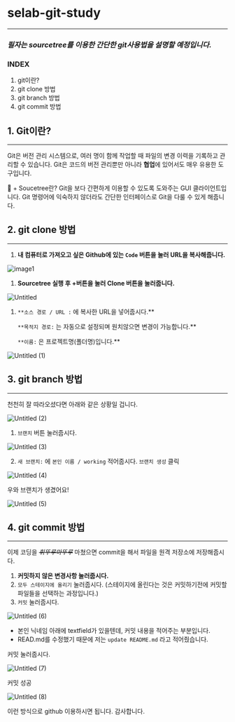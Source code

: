 # selab-git-study

---

### ***필자는 sourcetree를 이용한 간단한 git사용법을 설명할 예정입니다.***

### INDEX

1. git이란?
2. git clone 방법
3. git branch 방법 
4. git commit 방법

## 1. Git이란?

---

Git은 버전 관리 시스템으로, 여러 명이 함께 작업할 때 파일의 변경 이력을 기록하고 관리할 수 있습니다. Git은 코드의 버전 관리뿐만 아니라 **협업**에 있어서도 매우 유용한 도구입니다.

<aside>
🌲 + Soucetree란?
Git을 보다 간편하게 이용할 수 있도록 도와주는 GUI 클라이언트입니다.
Git 명령어에 익숙하지 않더라도 간단한 인터페이스로 Git을 다룰 수 있게 해줍니다.

</aside>

## 2. git clone 방법

---

1. **내 컴퓨터로 가져오고 싶은 Github에 있는 `Code` 버튼을 눌러 URL을 복사해줍니다.** 

![image1](https://user-images.githubusercontent.com/101298499/235932263-3cef7159-ef93-4ff6-8012-cca85d35d903.png)


1. **Sourcetree 실행 후 +버튼을 눌러 Clone 버튼을 눌러줍니다.**

![Untitled](https://user-images.githubusercontent.com/101298499/235932467-f5020939-77a7-4c5c-9c97-8ac1c17cc842.png)

1. `**소스 경로 / URL :` 에 복사한 URL을 넣어줍시다.**
    
    `**목적지 경로:` 는 자동으로 설정되며 원치않으면 변경이 가능합니다.**
    
    `**이름:` 은 프로젝트명(폴더명)입니다.**
    

![Untitled (1)](https://user-images.githubusercontent.com/101298499/235932479-9e5ec61f-05d3-4cae-ab6c-2bb6e3c4beb8.png)

## 3. git branch 방법

---

천천히 잘 따라오셨다면 아래와 같은 상황일 겁니다.

![Untitled (2)](https://user-images.githubusercontent.com/101298499/235932484-acd78f28-c964-4019-b2a2-23636f13dc6b.png)

1. `브랜치` 버튼 눌러줍시다.
    
![Untitled (3)](https://user-images.githubusercontent.com/101298499/235932489-9cdb9256-d80c-45db-9610-d34bf89a6920.png)

2. `새 브랜치:` 에 `본인 이름 / working` 적어줍시다. `브랜치 생성` 클릭

![Untitled (4)](https://user-images.githubusercontent.com/101298499/235932500-c342823d-a19a-4ce4-b2e7-158403950c5c.png)

우와 브랜치가 생겼어요!

![Untitled (5)](https://user-images.githubusercontent.com/101298499/235932512-d1f5d96a-00ba-45e9-9147-d6297aeefdcc.png)

## 4. git commit 방법

---

이제 코딩을 ~~*휘뚜루마뚜루*~~ 마쳤으면 commit을 해서 파일을 원격 저장소에 저장해줍시다.

1. **커밋하지 않은 변경사항 눌러줍시다.**
2. `모두 스테이지에 올리기` 눌러줍시다. (스테이지에 올린다는 것은 커밋하기전에 커밋할 파일들을 선택하는 과정입니다.)
3. `커밋` 눌러줍시다.

![Untitled (6)](https://user-images.githubusercontent.com/101298499/235932518-f8116f4d-ce01-4d31-ad9f-89e6f8a64781.png)

- 본인 닉네임 아래에 textfield가 있을텐데, 커밋 내용을 적어주는 부분입니다.
- READ.md를 수정했기 때문에 저는 `update README.md` 라고 적어줬습니다.

커밋 눌러줍시다.

![Untitled (7)](https://user-images.githubusercontent.com/101298499/235932524-6663974b-d585-4c5b-84f0-17b7bb2839e4.png)

커밋 성공

![Untitled (8)](https://user-images.githubusercontent.com/101298499/235932535-db11c7cb-9aca-414b-9568-fdddad42ffa1.png)

이런 방식으로 github 이용하시면 됩니다. 감사합니다.
